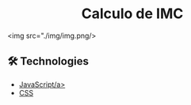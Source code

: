 # <div align="center"> Calculo de IMC </div>

<img src="./img/img.png/>
                            


## 🛠️ Technologies

<ul>
  <li><a href="https://www.javascript.com/">JavaScript/a></li>
  <li><a href="https://www.w3schools.com/css/">CSS</a></li>
</ul>

